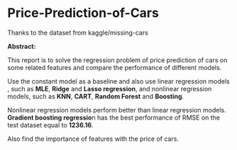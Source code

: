 # Price-Prediction-of-Cars
Thanks to the dataset from kaggle/missing-cars

**Abstract:**

This report is to solve the regression problem of price prediction of cars on some related features and compare the performance of different models. 

Use the constant model as a baseline and also use linear regression models , such as **MLE**, **Ridge** and **Lasso regression**, and nonlinear regression models, such as **KNN**, **CART**, **Random Forest** and **Boosting**. 

Nonlinear regression models perform better than linear regression models. **Gradient boosting regressio**n has the best performance of RMSE on the test dataset equal to **1236.16**. 

Also find the importance of features with the price of cars.
